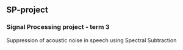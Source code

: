 ## SP-project
### Signal Processing project - term 3
Suppression of acoustic noise in speech using Spectral Subtraction
